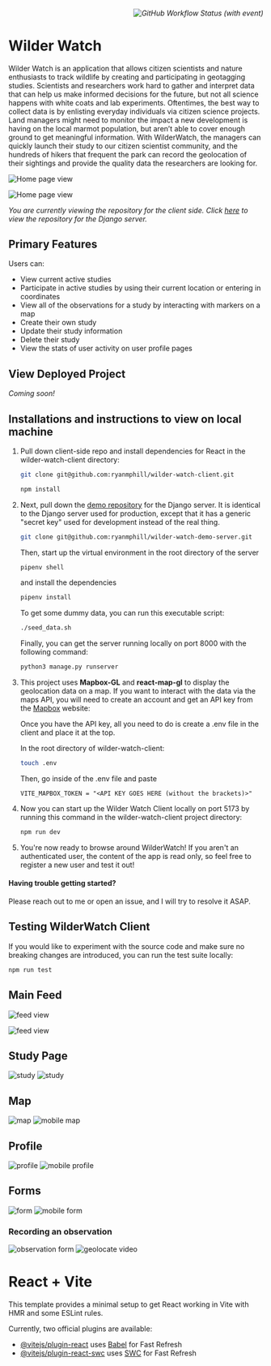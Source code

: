 ###### <p align="right">![GitHub Workflow Status (with event)](https://img.shields.io/github/actions/workflow/status/ryanmphill/wilder-watch-client/build_test.yml?label=Tests) </p>


# Wilder Watch

Wilder Watch is an application that allows citizen scientists and nature enthusiasts to track wildlife by creating and participating in geotagging studies. Scientists and researchers work hard to gather and interpret data that can help us make informed decisions for the future, but not all science happens with white coats and lab experiments. Oftentimes, the best way to collect data is by enlisting everyday individuals via citizen science projects. Land managers might need to monitor the impact a new development is having on the local marmot population, but aren’t able to cover enough ground to get meaningful information. With WilderWatch, the managers can quickly launch their study to our citizen scientist community, and the hundreds of hikers that frequent the park can record the geolocation of their sightings and provide the quality data the researchers are looking for.

![Home page view](public/screenshots/intro.png)

![Home page view](public/screenshots/intro_mobile.png)

_You are currently viewing the repository for the client side. Click [here](https://github.com/ryanmphill/wilder-watch-server) to view the repository for the Django server._
## Primary Features
Users can:
 - View current active studies
 - Participate in active studies by using their current location or entering in coordinates
 - View all of the observations for a study by interacting with markers on a map
 - Create their own study
 - Update their study information
 - Delete their study
 - View the stats of user activity on user profile pages

 ## View Deployed Project
 _Coming soon!_

 ## Installations and instructions to view on local machine

1.  Pull down client-side repo and install dependencies for React in the wilder-watch-client directory:

    ```bash
    git clone git@github.com:ryanmphill/wilder-watch-client.git
    ```

    ```bash
    npm install
    ```

2.  Next, pull down the [demo repository](https://github.com/ryanmphill/wilder-watch-demo-server) for the Django server. It is identical to the Django server used for production, except that it has a generic "secret key" used for development instead of the real thing.

    ```bash
    git clone git@github.com:ryanmphill/wilder-watch-demo-server.git
    ```
    Then, start up the virtual environment in the root directory of the server

    ```bash
    pipenv shell
    ```

    and install the dependencies

    ```bash
    pipenv install
    ``` 

    To get some dummy data, you can run this executable script:

    ```bash
    ./seed_data.sh
    ```

    Finally, you can get the server running locally on port 8000 with the following command:

    ```bash
    python3 manage.py runserver
    ```

3.  This project uses **Mapbox-GL** and **react-map-gl** to display the geolocation data on a map. If you want to interact with the data via the maps API, you will need to create an account and get an API key from the [Mapbox](https://account.mapbox.com/auth/signup/)
website:

    Once you have the API key, all you need to do is create a .env file in the client and place it at the top.

    In the root directory of wilder-watch-client:

    ```bash
    touch .env
    ```

    Then, go inside of the .env file and paste

    ```
    VITE_MAPBOX_TOKEN = "<API KEY GOES HERE (without the brackets)>"
    ```

4.  Now you can start up the Wilder Watch Client locally on port 5173 by running this command in the wilder-watch-client project directory:

    ```bash
    npm run dev
    ```

5.  You're now ready to browse around WilderWatch! If you aren't an authenticated user, the content of the app is read only, so feel free to register a new user and test it out!

#### Having trouble getting started?
Please reach out to me or open an issue, and I will try to resolve it ASAP.

## Testing WilderWatch Client

If you would like to experiment with the source code and make sure no breaking changes are introduced, you can run the test suite locally:

```bash
npm run test
```

## Main Feed

![feed view](public/screenshots/feed.png)

![feed view](public/screenshots/feed_mobile.png)

## Study Page

![study](public/screenshots/details.png)
![study](public/screenshots/details_mobile.png)

## Map

![map](public/screenshots/map.png)
![mobile map](public/screenshots/map_mobile.png)

## Profile

![profile](public/screenshots/profile.png)
![mobile profile](public/screenshots/profile_mobile.png)

## Forms

![form](public/screenshots/form.png)
![mobile form](public/screenshots/form_mobile.png)
### Recording an observation
![observation form](public/screenshots/obs_form_mobile.png)
![geolocate video](public/screenshots/mobile_map_video.gif)

# React + Vite

This template provides a minimal setup to get React working in Vite with HMR and some ESLint rules.

Currently, two official plugins are available:

- [@vitejs/plugin-react](https://github.com/vitejs/vite-plugin-react/blob/main/packages/plugin-react/README.md) uses [Babel](https://babeljs.io/) for Fast Refresh
- [@vitejs/plugin-react-swc](https://github.com/vitejs/vite-plugin-react-swc) uses [SWC](https://swc.rs/) for Fast Refresh
